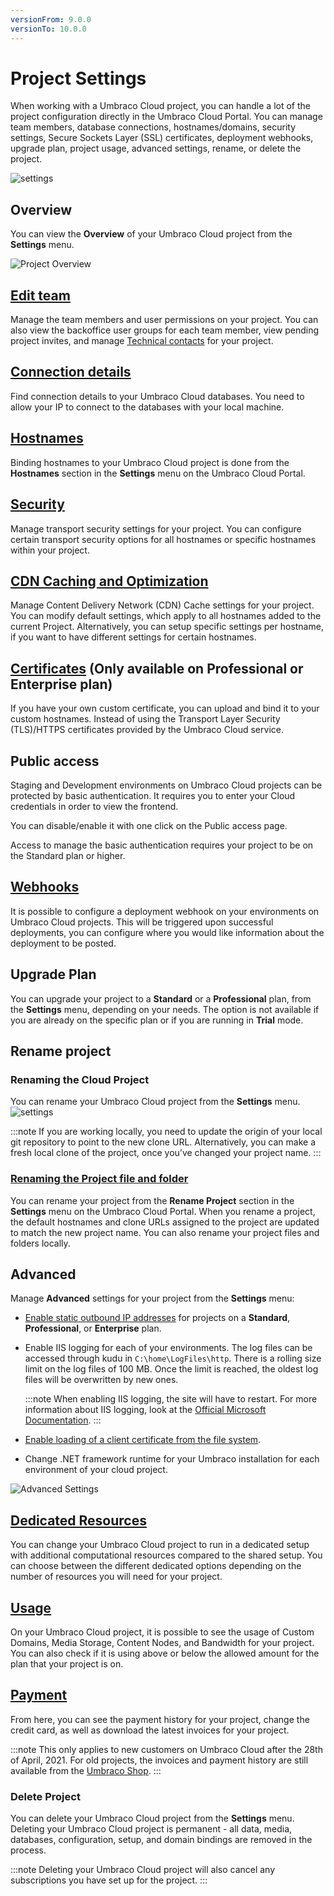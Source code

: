 ```yaml
---
versionFrom: 9.0.0
versionTo: 10.0.0
---
```


# Project Settings

When working with a Umbraco Cloud project, you can handle a lot of the project configuration directly in the Umbraco Cloud Portal. You can manage team members, database connections, hostnames/domains, security settings, Secure Sockets Layer (SSL) certificates, deployment webhooks, upgrade plan, project usage, advanced settings, rename, or delete the project.

![settings](images/project-settings-v10.png)

## Overview

You can view the **Overview** of your Umbraco Cloud project from the **Settings** menu.

![Project Overview](images/project-overview-1.png)

## [Edit team](../Team-Members)

Manage the team members and user permissions on your project. You can also view the backoffice user groups for each team member, view pending project invites, and manage [Technical contacts](../Team-Members/Technical-Contact.md) for your project.

## [Connection details](../../Databases)

Find connection details to your Umbraco Cloud databases. You need to allow your IP to connect to the databases with your local machine.

## [Hostnames](../Manage-Hostnames)

Binding hostnames to your Umbraco Cloud project is done from the **Hostnames** section in the **Settings** menu on the Umbraco Cloud Portal.

## [Security](../Manage-Security)

Manage transport security settings for your project. You can configure certain transport security options for all hostnames or specific hostnames within your project.

## [CDN Caching and Optimization](../Manage-CDN-Caching/index.md)

Manage Content Delivery Network (CDN) Cache settings for your project. You can modify default settings, which apply to all hostnames added to the current Project. Alternatively, you can setup specific settings per hostname, if you want to have different settings for certain hostnames.

## [Certificates](../Manage-Hostnames/Security-Certificates) (Only available on **Professional** or **Enterprise** plan)

If you have your own custom certificate, you can upload and bind it to your custom hostnames. Instead of using the Transport Layer Security (TLS)/HTTPS certificates provided by the Umbraco Cloud service.

## Public access

Staging and Development environments on Umbraco Cloud projects can be protected by basic authentication. It requires you to enter your Cloud credentials in order to view the frontend.

You can disable/enable it with one click on the Public access page.

Access to manage the basic authentication requires your project to be on the Standard plan or higher.

## [Webhooks](../../Deployment/Deployment-webhook)

It is possible to configure a deployment webhook on your environments on Umbraco Cloud projects. This will be triggered upon successful deployments, you can configure where you would like information about the deployment to be posted.

## Upgrade Plan

You can upgrade your project to a **Standard** or a **Professional** plan, from the **Settings** menu, depending on your needs. The option is not available if you are already on the specific plan or if you are running in **Trial** mode.

## Rename project

### Renaming the Cloud Project

You can rename your Umbraco Cloud project from the **Settings** menu.
![settings](images/renaming-project-v10.png)

:::note
If you are working locally, you need to update the origin of your local git repository to point to the new clone URL. Alternatively, you can make a fresh local clone of the project, once you’ve changed your project name.
:::

### [Renaming the Project file and folder](https://our.umbraco.com/documentation/Umbraco-Cloud/Set-Up/Working-Locally/#renaming-the-project-files-and-folders)

You can rename your project from the **Rename Project** section in the **Settings** menu on the Umbraco Cloud Portal. When you rename a project, the default hostnames and clone URLs assigned to the project are updated to match the new project name. You can also rename your project files and folders locally.

## Advanced

Manage **Advanced** settings for your project from the **Settings** menu:

- [Enable static outbound IP addresses](../External-Services) for projects on a **Standard**, **Professional**, or **Enterprise** plan.
- Enable IIS logging for each of your environments. The log files can be accessed through kudu in `C:\home\LogFiles\http`. There is a rolling size limit on the log files of 100 MB. Once the limit is reached, the oldest log files will be overwritten by new ones.

    :::note
    When enabling IIS logging, the site will have to restart. For more information about IIS logging, look at the [Official Microsoft Documentation](https://docs.microsoft.com/en-us/iis/configuration/system.webserver/httplogging).
    :::

- [Enable loading of a client certificate from the file system](../Application-Settings/index.md#enable-client-certificate-loaded-from-file-system-explained).
- Change .NET framework runtime for your Umbraco installation for each environment of your cloud project.

![Advanced Settings](images/Advanced-Settings.png)

## [Dedicated Resources](../Dedicated-Resources/index.md)

You can change your Umbraco Cloud project to run in a dedicated setup with additional computational resources compared to the shared setup. You can choose between the different dedicated options depending on the number of resources you will need for your project.

## [Usage](../Usage/)

On your Umbraco Cloud project, it is possible to see the usage of Custom Domains, Media Storage, Content Nodes, and Bandwidth for your project. You can also check if it is using above or below the allowed amount for the plan that your project is on.

## [Payment](../Manage-Subscriptions/new-shop.md)

From here, you can see the payment history for your project, change the credit card, as well as download the latest invoices for your project.

:::note
This only applies to new customers on Umbraco Cloud after the 28th of April, 2021. For old projects, the invoices and payment history are still available from the [Umbraco Shop](https://shop.umbraco.com/profile/sign-in).
:::

### Delete Project

You can delete your Umbraco Cloud project from the **Settings** menu. Deleting your Umbraco Cloud project is permanent - all data, media, databases, configuration, setup, and domain bindings are removed in the process.

:::note
Deleting your Umbraco Cloud project will also cancel any subscriptions you have set up for the project.
:::
